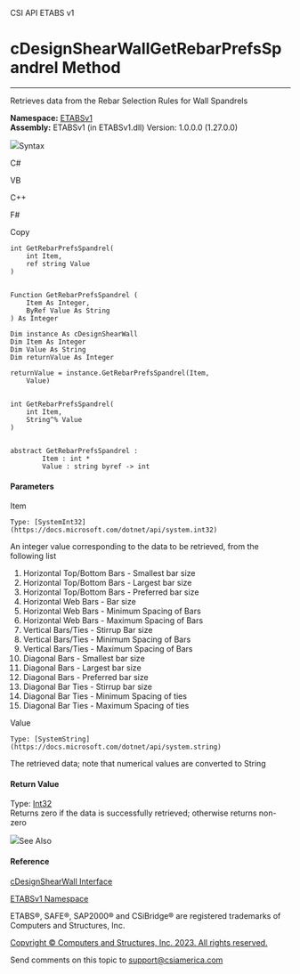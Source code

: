 ﻿

CSI API ETABS v1

# cDesignShearWallGetRebarPrefsSpandrel Method  
  
---  
  
Retrieves data from the Rebar Selection Rules for Wall Spandrels

**Namespace:** [ETABSv1](2780f1b8-2033-5289-2298-1cdb2a7508d9.htm)  
**Assembly:** ETABSv1 (in ETABSv1.dll) Version: 1.0.0.0 (1.27.0.0)

![](../icons/SectionExpanded.png)Syntax

C#

VB

C++

F#

Copy

    
    
    int GetRebarPrefsSpandrel(
    	int Item,
    	ref string Value
    )
    
    
    Function GetRebarPrefsSpandrel ( 
    	Item As Integer,
    	ByRef Value As String
    ) As Integer
    
    Dim instance As cDesignShearWall
    Dim Item As Integer
    Dim Value As String
    Dim returnValue As Integer
    
    returnValue = instance.GetRebarPrefsSpandrel(Item, 
    	Value)
    
    
    int GetRebarPrefsSpandrel(
    	int Item, 
    	String^% Value
    )
    
    
    abstract GetRebarPrefsSpandrel : 
            Item : int * 
            Value : string byref -> int 
    

#### Parameters

Item

    Type: [SystemInt32](https://docs.microsoft.com/dotnet/api/system.int32)  
An integer value corresponding to the data to be retrieved, from the following
list

  1. Horizontal Top/Bottom Bars - Smallest bar size
  2. Horizontal Top/Bottom Bars - Largest bar size
  3. Horizontal Top/Bottom Bars - Preferred bar size
  4. Horizontal Web Bars - Bar size
  5. Horizontal Web Bars - Minimum Spacing of Bars
  6. Horizontal Web Bars - Maximum Spacing of Bars
  7. Vertical Bars/Ties - Stirrup Bar size
  8. Vertical Bars/Ties - Minimum Spacing of Bars
  9. Vertical Bars/Ties - Maximum Spacing of Bars
  10. Diagonal Bars - Smallest bar size
  11. Diagonal Bars - Largest bar size
  12. Diagonal Bars - Preferred bar size
  13. Diagonal Bar Ties - Stirrup bar size
  14. Diagonal Bar Ties - Minimum Spacing of ties
  15. Diagonal Bar Ties - Maximum Spacing of ties

Value

    Type: [SystemString](https://docs.microsoft.com/dotnet/api/system.string)  
The retrieved data; note that numerical values are converted to String

#### Return Value

Type: [Int32](https://docs.microsoft.com/dotnet/api/system.int32)  
Returns zero if the data is successfully retrieved; otherwise returns non-zero

![](../icons/SectionExpanded.png)See Also

#### Reference

[cDesignShearWall Interface](f07e2722-5225-a490-780a-6779388d5216.htm)

[ETABSv1 Namespace](2780f1b8-2033-5289-2298-1cdb2a7508d9.htm)

ETABS®, SAFE®, SAP2000® and CSiBridge® are registered trademarks of Computers
and Structures, Inc.  

[Copyright © Computers and Structures, Inc. 2023. All rights
reserved.](http://www.csiamerica.com)

Send comments on this topic to
[support@csiamerica.com](mailto:support%40csiamerica.com?Subject=CSI%20API%20ETABS%20v1)

